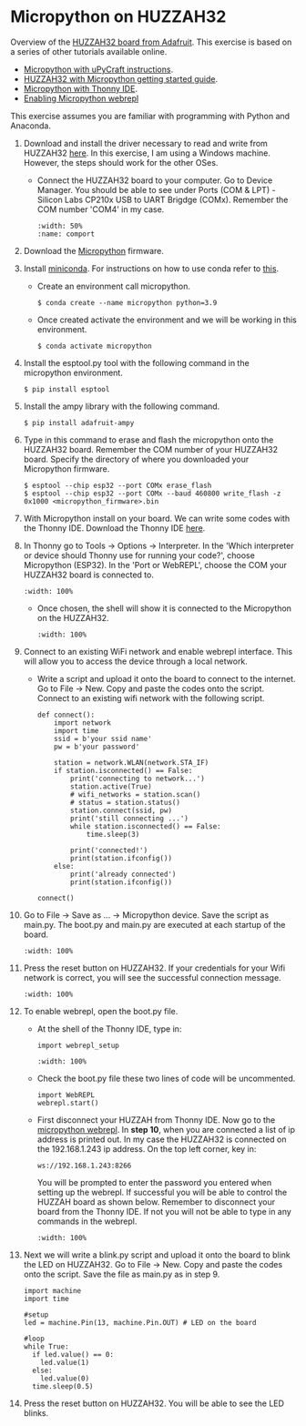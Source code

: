 # Micropython on HUZZAH32

Overview of the <a href="https://learn.adafruit.com/adafruit-huzzah32-esp32-feather" target="_blank">HUZZAH32 board from Adafruit</a>. This exercise is based on a series of other tutorials available online.
- <a href="https://how2electronics.com/esp32-micropython-upycraft-getting-started/" target="_blank">Micropython with uPyCraft instructions</a>.
- <a href="https://github.com/pvanallen/esp32-getstarted" target="_blank">HUZZAH32 with Micropython getting started guide</a>.
- <a href="https://circuitdigest.com/microcontroller-projects/how-to-program-esp32-in-micropython-using-thonny-ide" target="_blank">Micropython with Thonny IDE</a>.
- <a href="https://learn.adafruit.com/micropython-basics-esp8266-webrepl/access-webrepl" target="_blank">Enabling Micropython webrepl</a>

This exercise assumes you are familiar with programming with Python and Anaconda.

1. Download and install the driver necessary to read and write from HUZZAH32 <a href="https://www.silabs.com/developers/usb-to-uart-bridge-vcp-drivers" target="_blank">here</a>. In this exercise, I am using a Windows machine. However, the steps should work for the other OSes.
    - Connect the HUZZAH32 board to your computer. Go to Device Manager. You should be able to see under Ports (COM & LPT) - Silicon Labs CP210x USB to UART Brigdge (COMx). Remember the COM number 'COM4' in my case.
      ```{figure} /_static/0315huzzah/comport.png
      :width: 50%
      :name: comport
      ```
2. Download the <a href="https://micropython.org/resources/firmware/esp32-20210623-v1.16.bin" target="_blank">Micropython</a> firmware.

3. Install <a href="https://docs.conda.io/en/latest/miniconda.html" target="_blank">miniconda</a>. For instructions on how to use conda refer to <a href="https://docs.conda.io/projects/conda/en/latest/user-guide/index.html" target="_blank">this</a>.
    - Create an environment call micropython.
        ```
        $ conda create --name micropython python=3.9
        ```
    - Once created activate the environment and we will be working in this environment.
        ```
        $ conda activate micropython
        ```

4. Install the esptool.py tool with the following command in the micropython environment.
    ```
    $ pip install esptool
    ```
5. Install the ampy library with the following command.
    ```
    $ pip install adafruit-ampy
    ```
6. Type in this command to erase and flash the micropython onto the HUZZAH32 board. Remember the COM number of your HUZZAH32 board. Specify the directory of where you downloaded your Micropython firmware.
    ```
    $ esptool --chip esp32 --port COMx erase_flash
    $ esptool --chip esp32 --port COMx --baud 460800 write_flash -z 0x1000 <micropython_firmware>.bin
    ```
7. With Micropython install on your board. We can write some codes with the Thonny IDE. Download the Thonny IDE <a href="https://thonny.org/" target="_blank">here</a>.

8. In Thonny go to Tools -> Options -> Interpreter. In the 'Which interpreter or device should Thonny use for running your code?', choose Micropython (ESP32). In the 'Port or WebREPL', choose the COM your HUZZAH32 board is connected to.
    ```{figure} /_static/0315huzzah/thonny.png
    :width: 100%
    ```
    - Once chosen, the shell will show it is connected to the Micropython on the HUZZAH32.
      ```{figure} /_static/0315huzzah/thonny2.png
      :width: 100%
      ```
9. Connect to an existing WiFi network and enable webrepl interface. This will allow you to access the device through a local network.
    - Write a script and upload it onto the board to connect to the internet. Go to File -> New. Copy and paste the codes onto the script. Connect to an existing wifi network with the following script.
      ```
      def connect():
          import network
          import time
          ssid = b'your ssid name'
          pw = b'your password'

          station = network.WLAN(network.STA_IF)
          if station.isconnected() == False:
              print('connecting to network...')
              station.active(True)
              # wifi_networks = station.scan()
              # status = station.status()
              station.connect(ssid, pw)
              print('still connecting ...')
              while station.isconnected() == False:
                  time.sleep(3)

              print('connected!')
              print(station.ifconfig())
          else:
              print('already connected')
              print(station.ifconfig())

      connect()
      ```

10. Go to File -> Save as ... -> Micropython device. Save the script as main.py. The boot.py and main.py are executed at each startup of the board.
    ```{figure} /_static/0315huzzah/thonny3.png
    :width: 100%
    ```

11. Press the reset button on HUZZAH32. If your credentials for your Wifi network is correct, you will see the successful connection message.
    ```{figure} /_static/0315huzzah/thonny4.png
    :width: 100%
    ```

12. To enable webrepl, open the boot.py file.
    - At the shell of the Thonny IDE, type in:
      ```
      import webrepl_setup
      ```
      ```{figure} /_static/0315huzzah/thonny5.png
      :width: 100%
      ```
    - Check the boot.py file these two lines of code will be uncommented.
      ```
      import WebREPL
      webrepl.start()
      ```
    - First disconnect your HUZZAH from Thonny IDE. Now go to the <a href="http://http://micropython.org/webrepl/" target="_blank">micropython webrepl</a>. In **step 10**, when you are connected a list of ip address is printed out. In my case the HUZZAH32 is connected on the 192.168.1.243 ip address. On the top left corner, key in:
      ```
      ws://192.168.1.243:8266
      ```
      You will be prompted to enter the password you entered when setting up the webrepl. If successful you will be able to control the HUZZAH board as shown below. Remember to disconnect your board from the Thonny IDE. If not you will not be able to type in any commands in the webrepl.

      ```{figure} /_static/0315huzzah/webrepl.png
      :width: 100%
      ```

13. Next we will write a blink.py script and upload it onto the board to blink the LED on HUZZAH32. Go to File -> New. Copy and paste the codes onto the script. Save the file as main.py as in step 9.
    ```
    import machine
    import time

    #setup
    led = machine.Pin(13, machine.Pin.OUT) # LED on the board

    #loop
    while True:
      if led.value() == 0:
        led.value(1)
      else:
        led.value(0)
      time.sleep(0.5)
    ```

14. Press the reset button on HUZZAH32. You will be able to see the LED blinks.
